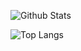 ![Github Stats](https://github-readme-stats-dun-gamma.vercel.app/api?username=jeraldrich&count_private=false&show_icons=true&include_all_commits=true&theme=radical)

![Top Langs](https://github-readme-stats-dun-gamma.vercel.app/api/top-langs/?username=jeraldrich&hide=TeX&langs_count=8&layout=compact&theme=radical&count_private=false)
